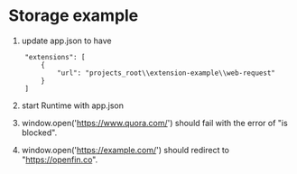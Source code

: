 # Storage example

1. update app.json to have

~~~
	"extensions": [
		{
			"url": "projects_root\\extension-example\\web-request"
		}
	]
~~~

2. start Runtime with app.json

3. window.open('https://www.quora.com/') should fail with the error of "is blocked".

4. window.open('https://example.com/') should redirect to "https://openfin.co".

